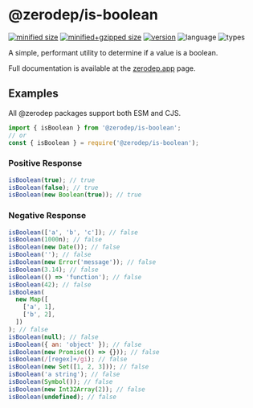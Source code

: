 # @zerodep/is-boolean

[![minified size](https://img.shields.io/bundlephobia/min/@zerodep/is-boolean?style=flat-square&color=blue)](https://bundlephobia.com/package/@zerodep/is-boolean)
[![minified+gzipped size](https://img.shields.io/bundlephobia/minzip/@zerodep/is-boolean?style=flat-square&color=blue)](https://bundlephobia.com/package/@zerodep/is-boolean)
[![version](https://img.shields.io/npm/v/@zerodep/is-boolean?style=flat-square&color=blue)](https://www.npmjs.com/package/@zerodep/is-boolean)
![language](https://img.shields.io/badge/typescript-100%25-blue?style=flat-square)
![types](https://img.shields.io/badge/types-included-blue?style=flat-square)

A simple, performant utility to determine if a value is a boolean.

Full documentation is available at the [zerodep.app](http://zerodep.app/#/is/array) page.

## Examples

All @zerodep packages support both ESM and CJS.

```javascript
import { isBoolean } from '@zerodep/is-boolean';
// or
const { isBoolean } = require('@zerodep/is-boolean');
```

### Positive Response

```javascript
isBoolean(true); // true
isBoolean(false); // true
isBoolean(new Boolean(true)); // true
```

### Negative Response

```javascript
isBoolean(['a', 'b', 'c']); // false
isBoolean(1000n); // false
isBoolean(new Date()); // false
isBoolean(''); // false
isBoolean(new Error('message')); // false
isBoolean(3.14); // false
isBoolean(() => 'function'); // false
isBoolean(42); // false
isBoolean(
  new Map([
    ['a', 1],
    ['b', 2],
  ])
); // false
isBoolean(null); // false
isBoolean({ an: 'object' }); // false
isBoolean(new Promise(() => {})); // false
isBoolean(/[regex]+/gi); // false
isBoolean(new Set([1, 2, 3])); // false
isBoolean('a string'); // false
isBoolean(Symbol()); // false
isBoolean(new Int32Array(2)); // false
isBoolean(undefined); // false
```
